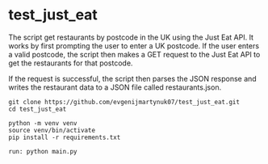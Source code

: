 # test_just_eat


The script get restaurants by postcode in the UK using the Just Eat API. 
It works by first prompting the user to enter a UK postcode. 
If the user enters a valid postcode, the script then makes a GET request to the Just Eat API to get the restaurants for that postcode.

If the request is successful, the script then parses the JSON response and writes the restaurant data to a JSON file called restaurants.json.


```shell
git clone https://github.com/evgenijmartynuk07/test_just_eat.git
cd test_just_eat

python -m venv venv
source venv/bin/activate
pip install -r requirements.txt

run: python main.py
```